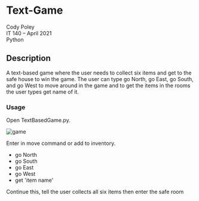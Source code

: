 # Text-Game
Cody Poley <br>
IT 140  – April 2021 <br>
Python <br>

## Description
A text-based game where the user needs to collect six items and get to the safe house to win the game. The user can type go North, go East, go South, and go West to move around in the game and to get the items in the rooms the user types get name of it.

### Usage
Open TextBasedGame.py. <br>

![game](https://github.com/codyPoley/Text-Game/assets/145494382/c5dc0b31-ce30-4bd2-a5dd-66f926bc00f6)

Enter in move command or add to inventory. <br>
* go North
* go South 
* go East
* go West
* get 'item name'

Continue this, tell the user collects all six items then enter the safe room


